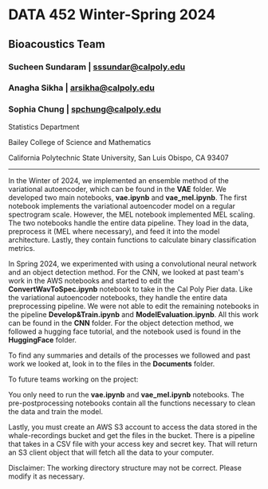 # DATA 452 Winter-Spring 2024
## Bioacoustics Team

### Sucheen Sundaram | sssundar@calpoly.edu
### Anagha Sikha | arsikha@calpoly.edu
### Sophia Chung | spchung@calpoly.edu

Statistics Department

Bailey College of Science and Mathematics

California Polytechnic State University, San Luis Obispo, CA 93407


----------------------------------------------------------------------------------------------------------------------------------------------------------------------------------------------------------

In the Winter of 2024, we implemented an ensemble method of the variational autoencoder, which can be found in the **VAE** folder. We developed two main notebooks, **vae.ipynb** and **vae_mel.ipynb**. The first notebook implements the variational autoencoder model on a regular spectrogram scale. However, the MEL notebook implemented MEL scaling. The two notebooks handle the entire data pipeline. They load in the data, preprocess it (MEL where necessary), and feed it into the model architecture. Lastly, they contain functions to calculate binary classification metrics.

In Spring 2024, we experimented with using a convolutional neural network and an object detection method. For the CNN, we looked at past team's work in the AWS notebooks and started to edit the **ConvertWavToSpec.ipynb** notebook to take in the Cal Poly Pier data. Like the variational autoencoder notebooks, they handle the entire data preprocessing pipeline. We were not able to edit the remaining notebooks in the pipeline **Develop&Train.ipynb** and **ModelEvaluation.ipynb**. All this work can be found in the **CNN** folder. For the object detection method, we followed a hugging face tutorial, and the notebook used is found in the **HuggingFace** folder.

To find any summaries and details of the processes we followed and past work we looked at, look in to the files in the **Documents** folder.

To future teams working on the project:

You only need to run the **vae.ipynb** and **vae_mel.ipynb** notebooks. The pre-postprocessing notebooks contain all the functions necessary to clean the data and train the model.

Lastly, you must create an AWS S3 account to access the data stored in the whale-recordings bucket and get the files in the bucket. There is a pipeline that takes in a CSV file with your access key and secret key. That will return an S3 client object that will fetch all the data to your computer.

Disclaimer: The working directory structure may not be correct. Please modify it as necessary.
